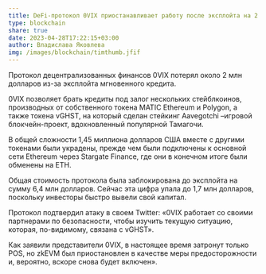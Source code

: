 ```yaml
---
title: DeFi-протокол 0VIX приостанавливает работу после эксплойта на 2 млн долларов
type: blockchain
share: true
date: 2023-04-28T17:22:15+03:00
author: Владислава Яковлева
img: /images/blockchain/timthumb.jfif
---
```

Протокол децентрализованных финансов 0VIX потерял около 2 млн долларов из-за эксплойта мгновенного кредита.

0VIX позволяет брать кредиты под залог нескольких стейблкоинов, производных от собственного токена MATIC Ethereum и Polygon, а также токена vGHST, на который сделан стейкинг Aavegotchi –игровой блокчейн-проект, вдохновленный популярной Тамагочи.

В общей сложности 1,45 миллиона долларов США вместе с другими токенами были украдены, прежде чем были подключены к основной сети Ethereum через Stargate Finance, где они в конечном итоге были обменены на ETH.

Общая стоимость протокола была заблокирована до эксплойта на сумму 6,4 млн долларов. Сейчас эта цифра упала до 1,7 млн долларов, поскольку инвесторы быстро вывели свой капитал.

Протокол подтвердил атаку в своем Twitter: «0VIX работает со своими партнерами по безопасности, чтобы изучить текущую ситуацию, которая, по-видимому, связана с vGHST».

Как заявили представители 0VIX, в настоящее время затронут только POS, но zkEVM был приостановлен в качестве меры предосторожности и, вероятно, вскоре снова будет включен».